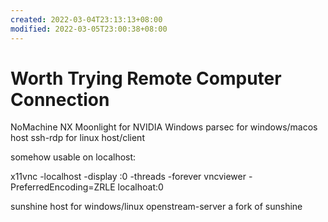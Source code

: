 ```yaml
---
created: 2022-03-04T23:13:13+08:00
modified: 2022-03-05T23:00:38+08:00
---
```


# Worth Trying Remote Computer Connection

NoMachine NX
Moonlight for NVIDIA Windows
parsec for windows/macos host
ssh-rdp for linux host/client

somehow usable on localhost:

x11vnc -localhost -display :0 -threads -forever
vncviewer -PreferredEncoding=ZRLE localhoat:0

sunshine host for windows/linux
openstream-server a fork of sunshine

